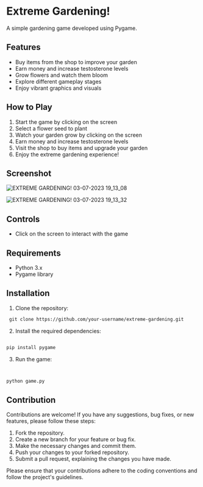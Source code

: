# Extreme Gardening!

A simple gardening game developed using Pygame.

## Features

- Buy items from the shop to improve your garden
- Earn money and increase testosterone levels
- Grow flowers and watch them bloom
- Explore different gameplay stages
- Enjoy vibrant graphics and visuals

## How to Play

1. Start the game by clicking on the screen
2. Select a flower seed to plant
3. Watch your garden grow by clicking on the screen
4. Earn money and increase testosterone levels
5. Visit the shop to buy items and upgrade your garden
6. Enjoy the extreme gardening experience!

## Screenshot

![EXTREME GARDENING! 03-07-2023 19_13_08](https://github.com/soorjya/Game_Mix/assets/99492724/16de1921-fcfc-4f2c-8d88-9be47266bf57)



![EXTREME GARDENING! 03-07-2023 19_13_32](https://github.com/soorjya/Game_Mix/assets/99492724/d84ed14b-8217-4670-9f29-8ddf9499c668)

## Controls

- Click on the screen to interact with the game

## Requirements

- Python 3.x
- Pygame library

## Installation

1. Clone the repository:
```markdown
 git clone https://github.com/your-username/extreme-gardening.git
```

2. Install the required dependencies:
```markdown

pip install pygame
```
3. Run the game:
```markdown


python game.py
```

## Contribution

Contributions are welcome! If you have any suggestions, bug fixes, or new features, please follow these steps:

1. Fork the repository.
2. Create a new branch for your feature or bug fix.
3. Make the necessary changes and commit them.
4. Push your changes to your forked repository.
5. Submit a pull request, explaining the changes you have made.

Please ensure that your contributions adhere to the coding conventions and follow the project's guidelines.
